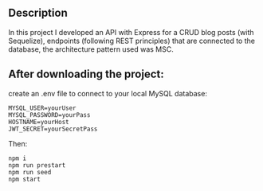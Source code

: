 ## Description

In this project I developed an API with Express for a CRUD blog posts (with Sequelize),
endpoints (following REST principles) that are connected to the database,
the architecture pattern used was MSC.

## After downloading the project:
create an .env file to connect to your local MySQL database:
```
MYSQL_USER=yourUser
MYSQL_PASSWORD=yourPass
HOSTNAME=yourHost
JWT_SECRET=yourSecretPass
```

Then:

```
npm i
npm run prestart
npm run seed
npm start
```
